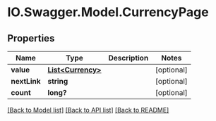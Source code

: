 # IO.Swagger.Model.CurrencyPage
## Properties

Name | Type | Description | Notes
------------ | ------------- | ------------- | -------------
**value** | [**List&lt;Currency&gt;**](Currency.md) |  | [optional] 
**nextLink** | **string** |  | [optional] 
**count** | **long?** |  | [optional] 

[[Back to Model list]](../README.md#documentation-for-models) [[Back to API list]](../README.md#documentation-for-api-endpoints) [[Back to README]](../README.md)

